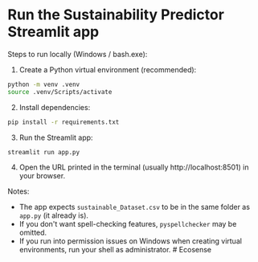 # Run the Sustainability Predictor Streamlit app

Steps to run locally (Windows / bash.exe):

1. Create a Python virtual environment (recommended):

```bash
python -m venv .venv
source .venv/Scripts/activate
```

2. Install dependencies:

```bash
pip install -r requirements.txt
```

3. Run the Streamlit app:

```bash
streamlit run app.py
```

4. Open the URL printed in the terminal (usually http://localhost:8501) in your browser.

Notes:

- The app expects `sustainable_Dataset.csv` to be in the same folder as `app.py` (it already is).
- If you don't want spell-checking features, `pyspellchecker` may be omitted.
- If you run into permission issues on Windows when creating virtual environments, run your shell as administrator.
#   E c o s e n s e  
 